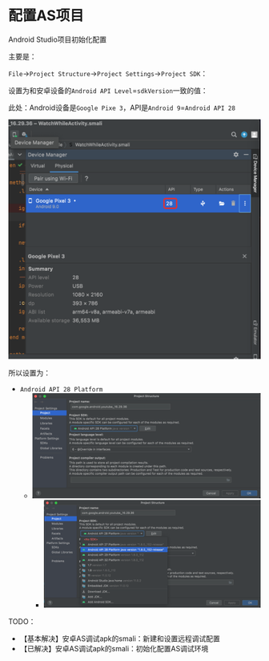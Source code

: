 # 配置AS项目

Android Studio项目初始化配置

主要是：

`File`->`Project Structure`->`Project Settings`->`Project SDK`：

设置为和安卓设备的`Android API Level`=`sdkVersion`一致的值：

此处：Android设备是`Google Pixe 3`，API是`Android 9`=`Android API 28`

![as_android_api_level_28](../assets/img/as_android_api_level_28.png)

所以设置为：

* `Android API 28 Platform`
  * ![as_project_sdk_api_28](../assets/img/as_project_sdk_api_28.png)
    * ![as_prj_sdk_java_1_8](../assets/img/as_prj_sdk_java_1_8.png)

TODO：

* 【基本解决】安卓AS调试apk的smali：新建和设置远程调试配置
* 【已解决】安卓AS调试apk的smali：初始化配置AS调试环境
